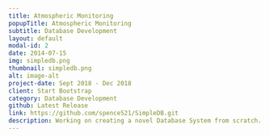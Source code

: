```yaml
---
title: Atmospheric Monitoring
popupTitle: Atmospheric Monitoring
subtitle: Database Development
layout: default
modal-id: 2
date: 2014-07-15
img: simpledb.png
thumbnail: simpledb.png
alt: image-alt
project-date: Sept 2018 - Dec 2018
client: Start Bootstrap
category: Database Development
github: Latest Release
link: https://github.com/spence521/SimpleDB.git
description: Working on creating a novel Database System from scratch. Implementing support modules like Buffer Management Engine, Disk Based Bplus tree indexing engine, query optimizers, support for join, union etc. Implementation in Java.
---
```

